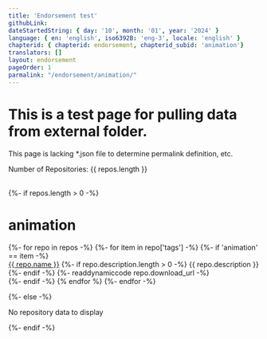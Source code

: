 ```yaml
---
title: 'Endorsement test'
githubLink:
dateStartedString: { day: '10', month: '01', year: '2024' }
language: { en: 'english', iso6392B: 'eng-3', locale: 'english' }
chapterid: { chapterid: endorsement, chapterid_subid: 'animation'}
translators: []
layout: endorsement
pageOrder: 1
parmalink: "/endorsement/animation/"
---
```

<h1>This is a test page for pulling data from external folder.</h1>
This page is lacking *.json file to determine permalink definition, etc.
<p>Number of Repositories: {{ repos.length }}</p>
<br>
{%- if repos.length > 0 -%}
<h1>animation</h1>
    {%- for repo in repos -%}
        {%- for item in repo['tags'] -%}
            {%- if 'animation' == item -%}    
            <div>
              <a href="{{ repo.download_url }}" target="_blank">{{ repo.name }}</a>
              {%- if repo.description.length > 0 -%}
                {{ repo.description }}
              {%- endif -%}    
                {%- readdynamiccode repo.download_url -%}
            </div>
            {%- endif -%}
        {% endfor %}
    {%- endfor -%} 

{%- else -%}
    <p>No repository data to display</p>
{%- endif -%}